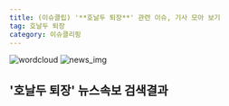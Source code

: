 ```yaml
---
title: (이슈클립) '**호날두 퇴장**' 관련 이슈, 기사 모아 보기
tag: 호날두 퇴장
category: 이슈클리핑
---
```

![wordcloud](https://s3.ap-northeast-2.amazonaws.com/lyrics101-wordcloud/2018-09-20-1537391446.png)
![news_img](https://user-images.githubusercontent.com/42597476/44507050-1206f400-a6e4-11e8-8d98-7ffbfebb353f.png)
## **'**호날두 퇴장**'** 뉴스속보 검색결과


